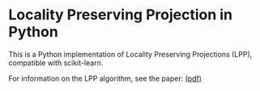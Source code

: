 # Locality Preserving Projection in Python

This is a Python implementation of Locality Preserving Projections (LPP), compatible with scikit-learn.

For information on the LPP algorithm, see the paper: [(pdf)](http://papers.nips.cc/paper/2359-locality-preserving-projections.pdf)